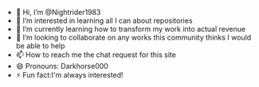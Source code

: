 - 👋 Hi, I’m @Nightrider1983
- 👀 I’m interested in learning all I can about repositories
- 🌱 I’m currently learning how to transform my work into actual revenue
- 💞️ I’m looking to collaborate on any works this community thinks I would be able to help
- 📫 How to reach me the chat request for this site
- 😄 Pronouns: Darkhorse000
- ⚡ Fun fact:I'm always interested!

<!---
Nightrider1983/Nightrider1983 is a ✨ special ✨ repository because its `README.md` (this file) appears on your GitHub profile.
You can click the Preview link to take a look at your changes.
--->
